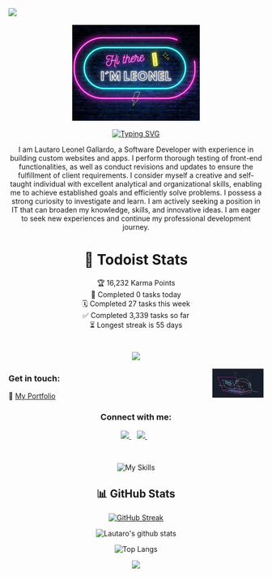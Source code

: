 ![](https://api.visitorbadge.io/api/VisitorHit?user=speedbuild98&repo=speedbuild98&countColor=%23f8cc0a)

<p align="center">
<img width='50%' src="https://github.com/speedbuild98/speedbuild98/blob/main/LEONEL.png"/>
</p>

<div align="center">
    <a href="https://git.io/typing-svg">
        <img src="https://readme-typing-svg.demolab.com?font=Roboto&weight=500&size=28&duration=4000&pause=1000&color=f8cc0a&center=true&vCenter=true&width=435&lines=%3CFrontend Developer%2F%3E" alt="Typing SVG" />
    </a>
</div>

<p align="center">
I am Lautaro Leonel Gallardo, a Software Developer with experience in building custom websites and apps. I perform thorough testing of front-end functionalities, as well as conduct revisions and updates to ensure the fulfillment of client requirements. I consider myself a creative and self-taught individual with excellent analytical and organizational skills, enabling me to achieve established goals and efficiently solve problems. I possess a strong curiosity to investigate and learn. I am actively seeking a position in IT that can broaden my knowledge, skills, and innovative ideas. I am eager to seek new experiences and continue my professional development journey.
</p>

<div align="center">
    
#  :scroll: Todoist Stats
<!-- TODO-IST:START -->
🏆  16,232 Karma Points           
🌸  Completed 0 tasks today           
🗓  Completed 27 tasks this week           
✅  Completed 3,339 tasks so far           
⏳  Longest streak is 55 days
<!-- TODO-IST:END -->

</div>


# 
<p align="center">
<img width='10%' src="https://gallardolautaro.tech/assets/logo-848c3b20.svg"/>
</p>
<img align='right' src='https://github.com/speedbuild98/speedbuild98/blob/main/bongo-cat-codes.gif?raw=true' width='20%'>

### Get in touch: 

:floppy_disk: [My Portfolio](https://gallardolautaro.tech)

<h3 align="center">Connect with me:</h3>
<p align="center">
<a href="https://www.linkedin.com/in/lautagallardogg/">
     <img src="https://img.shields.io/badge/linkedin-%230077B5.svg?&style=for-the-badge&logo=linkedin&logoColor=white" />
  </a>&nbsp;&nbsp;
<a href="mailto:dev.gallardolautaro@gmail.com?subject=Hi there!">
     <img src="https://img.shields.io/badge/Gmail-FF0000.svg?&style=for-the-badge&logo=gmail&logoColor=white" />
  </a>&nbsp;&nbsp;  
</p>
<br/>

<div align="center">
     
![My Skills](https://skillicons.dev/icons?i=html,css,bootstrap,sass,js,ts,react,nextjs,php,laravel,tailwind,mongodb,figma,ps,postman)

## :bar_chart: GitHub Stats


[![GitHub Streak](https://github-readme-streak-stats.herokuapp.com/?user=speedbuild98&background=082032&dates=ffffff&ring=f8cc0a&fire=F7DF1E&currStreakNum=ffffff&sideNums=ffffff&currStreakLabel=ff006c&sideLabels=f8cc0a&hide_border=true)](https://git.io/streak-stats)

![Lautaro's github stats](https://github-readme-stats.vercel.app/api?username=speedbuild98&show_icons=true&theme=radical)

![Top Langs](https://github-readme-stats.vercel.app/api/top-langs/?username=speedbuild98&layout=compact)

<img src="https://github-profile-trophy.vercel.app/?username=speedbuild98&theme=juicyfresh&no-bg=true" />

